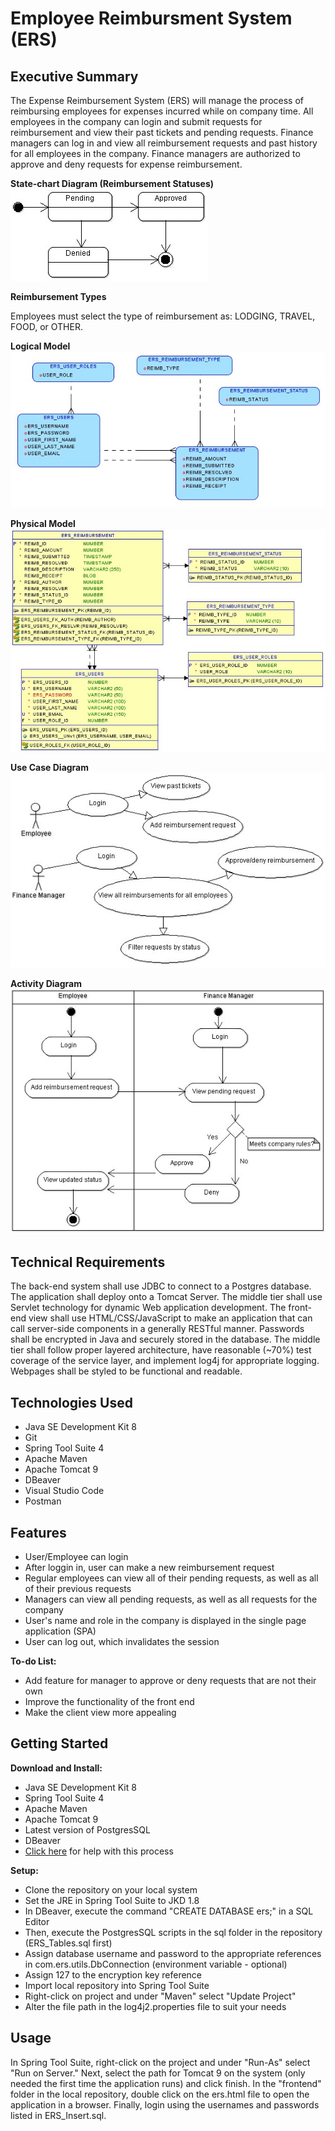# Employee Reimbursment System (ERS)

## Executive Summary
The Expense Reimbursement System (ERS) will manage the process of reimbursing employees for expenses incurred while on company time. All employees in the company can login and submit requests for reimbursement and view their past tickets and pending requests. Finance managers can log in and view all reimbursement requests and past history for all employees in the company. Finance managers are authorized to approve and deny requests for expense reimbursement.

**State-chart Diagram (Reimbursement Statuses)** 
![](./imgs/state-chart.jpg)

**Reimbursement Types**

Employees must select the type of reimbursement as: LODGING, TRAVEL, FOOD, or OTHER.

**Logical Model**
![](./imgs/logical.jpg)

**Physical Model**
![](./imgs/physical.jpg)

**Use Case Diagram**
![](./imgs/use-case.jpg)

**Activity Diagram**
![](./imgs/activity.jpg)

## Technical Requirements

The back-end system shall use JDBC to connect to a Postgres database. The application shall deploy onto a Tomcat Server. The middle tier shall use Servlet technology for dynamic Web application development. The front-end view shall use HTML/CSS/JavaScript to make an application that can call server-side components in a generally RESTful manner. Passwords shall be encrypted in Java and securely stored in the database. The middle tier shall follow proper layered architecture, have reasonable (~70%) test coverage of the service layer, and implement log4j for appropriate logging. Webpages shall be styled to be functional and readable. 

## Technologies Used
* Java SE Development Kit 8
* Git
* Spring Tool Suite 4
* Apache Maven 
* Apache Tomcat 9
* DBeaver
* Visual Studio Code
* Postman

## Features
* User/Employee can login
* After loggin in, user can make a new reimbursement request
* Regular employees can view all of their pending requests, as well as all of their previous requests
* Managers can view all pending requests, as well as all requests for the company
* User's name and role in the company is displayed in the single page application (SPA)
* User can log out, which invalidates the session

**To-do List:**
* Add feature for manager to approve or deny requests that are not their own
* Improve the functionality of the front end
* Make the client view more appealing

## Getting Started
**Download and Install:**
* Java SE Development Kit 8
* Spring Tool Suite 4
* Apache Maven
* Apache Tomcat 9
* Latest version of PostgresSQL
* DBeaver
* [Click here](https://github.com/201130-JavaFS/Environment-Installation-Guide) for help with this process

**Setup:**
* Clone the repository on your local system
* Set the JRE in Spring Tool Suite to JKD 1.8
* In DBeaver, execute the command "CREATE DATABASE ers;" in a SQL Editor
* Then, execute the PostgresSQL scripts in the sql folder in the repository (ERS_Tables.sql first)
* Assign database username and password to the appropriate references in com.ers.utils.DbConnection (environment variable - optional)
* Assign 127 to the encryption key reference
* Import local repository into Spring Tool Suite
* Right-click on project and under "Maven" select "Update Project"
* Alter the file path in the log4j2.properties file to suit your needs

## Usage
In Spring Tool Suite, right-click on the project and under "Run-As" select "Run on Server." Next, select the path for Tomcat 9 on the system (only needed the first time the application runs) and click finish. In the "frontend" folder in the local repository, double click on the ers.html file to open the application in a browser. Finally, login using the usernames and passwords listed in ERS_Insert.sql.
